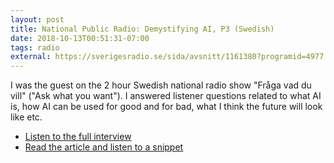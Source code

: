 ```yaml
---
layout: post
title: National Public Radio: Demystifying AI, P3 (Swedish)
date: 2018-10-13T00:51:31-07:00
tags: radio
external: https://sverigesradio.se/sida/avsnitt/1161380?programid=4977
---
```

I was the guest on the 2 hour Swedish national radio show "Fråga vad du vill" ("Ask what you want"). I answered listener questions related to what AI is, how AI can be used for good and for bad, what I think the future will look like etc.

<ul>
    <li><a href="https://sverigesradio.se/sida/avsnitt/1161380?programid=4977">Listen to the full interview</a></li>
    <li><a href="https://sverigesradio.se/sida/artikel.aspx?programid=4977&artikel=7066697">Read the article and listen to a snippet</a></li>
</ul>
<!--more-->
